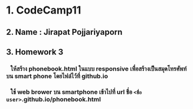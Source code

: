 #  1. CodeCamp11

## 2. Name : Jirapat Pojjariyaporn

## 3. Homework 3

### &nbsp;&nbsp; ให้สร้าง phonebook.html ในแบบ responsive เพื่อสร้างเป็นสมุดโทรศัพท์บน smart phone โดยไฟล์ไว้ที่ github.io
### &nbsp;&nbsp; ใช้ web brower บน smartphone เข้าไปที่ url ชื่อ `<ชื่อ user>`.github.io/phonebook.html
                    
